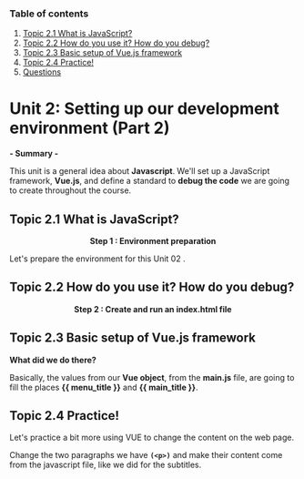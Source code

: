
### Table of contents
1. [Topic 2.1  What is JavaScript? ](#paragraph1)
2. [Topic 2.2  How do you use it? How do you debug?](#paragraph2)
3. [Topic 2.3  Basic setup of Vue.js framework ](#paragraph3)
4. [Topic 2.4  Practice!](#paragraph4)
5. [Questions](#paragraph)


# Unit 2:   Setting up our development environment (Part 2)

**- Summary -**
 
This unit is a general idea about **Javascript**. 
We'll set up a JavaScript framework, **Vue.js**, and define a standard to **debug the code** we are going to create throughout the course.

 
## Topic 2.1   What is JavaScript?  <a name="paragraph1"></a>

<p align="center"><b>
Step 1 : Environment preparation 
</b></p>

Let's prepare the environment for this Unit 02 .


## Topic 2.2 How do you use it? How do you debug?  <a name="paragraph2"></a>

<p align="center"><b>
Step 2 : Create and run an index.html file
</b></p>



## Topic 2.3 Basic setup of Vue.js framework  <a name="paragraph3"></a>




**What did we do there?**

Basically, the values from our **Vue object**, from the **main.js** file, are going to fill the places **{{ menu_title }}** and **{{ main_title }}**. 



## Topic 2.4 Practice! <a name="paragraph4"></a>

Let's practice a bit more using VUE to change the content on the web page.


Change the two paragraphs we have **`(<p>)`** and make their content come from the javascript file, like we did for the subtitles.






